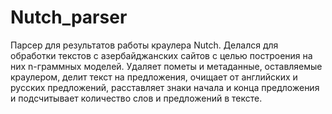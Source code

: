 # Nutch_parser
Парсер для результатов работы краулера Nutch. Делался для обработки текстов с азербайджанских сайтов с целью построения на них n-граммных моделей. Удаляет пометы и метаданные, оставляемые краулером, делит текст на предложения, очищает от английских и русских предложений, расставляет знаки начала и конца предложения и подсчитывает количество слов и предложений в тексте.
